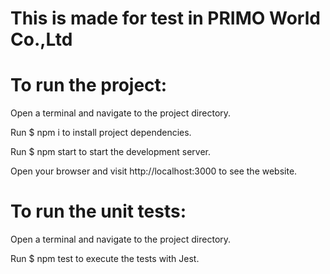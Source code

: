 # This is made for test in PRIMO World Co.,Ltd

# To run the project:


 Open a terminal and navigate to the project directory.

 Run $ npm i to install project dependencies.
 
 Run $ npm start to start the development server.

 Open your browser and visit http://localhost:3000 to see the website.


# To run the unit tests:


 Open a terminal and navigate to the project directory.

 Run $ npm test to execute the tests with Jest.
